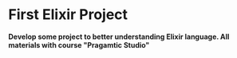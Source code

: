# First Elixir Project

**Develop some project to better understanding Elixir language. All materials with course "Pragamtic Studio"**


